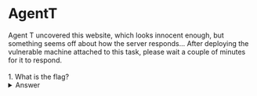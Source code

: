# AgentT
</hr>
Agent T uncovered this website, which looks innocent enough, but something seems off about how the server responds...
After deploying the vulnerable machine attached to this task, please wait a couple of minutes for it to respond.

</br>
</br>
</hr>
1. What is the flag?
<details>
<summary>Answer</summary>
flag{4127d0530abf16d6d23973e3df8dbecb}, its in the headers
</details>
